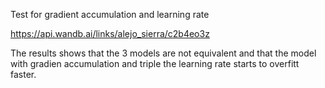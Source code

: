 Test for gradient accumulation and learning rate

https://api.wandb.ai/links/alejo_sierra/c2b4eo3z

The results shows that the 3 models are not equivalent and that the model with gradien accumulation and triple the learning rate starts to overfitt faster.
